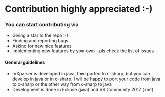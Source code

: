 # Contribution highly appreciated :-)

### You can start contributing via
- Giving a star to the repo :-)
- Finding and reporting bugs
- Asking for new nice features
- Implementing new features by your own - pls check the list of issues

#### General guidelines 
- mXparser is developed in java, then ported to c-sharp, but you can develop in java or in c-sharp. I will be happy to port your code from java to c-sharp or the other way from c-sharp to java
- Development is done in Eclipse (java) and VS Community 2017 (.net)
